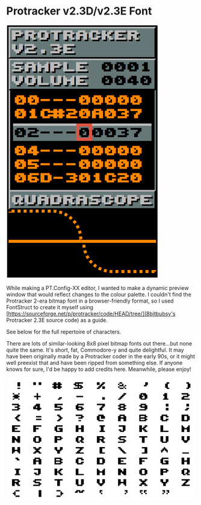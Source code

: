 # Protracker v2.3D/v2.3E Font

![](screenshot.png)

While making a PT.Config-XX editor, I wanted to make a dynamic preview window that would reflect changes to the colour palette.
I couldn't find the Protracker 2-era bitmap font in a browser-friendly format, so I used FontStruct to create it myself using
[https://sourceforge.net/p/protracker/code/HEAD/tree/](8bitbubsy's Protracker 2.3E source code) as a guide.

See below for the full repertoire of characters.

There are lots of similar-looking 8x8 pixel bitmap fonts out there...but none quite the same. It's short, fat, Commodore-y and 
quite delightful. It may have been originally made by a Protracker coder in the early 90s, or it might well preexist that and have 
been ripped from something else. If anyone knows for sure, I'd be happy to add credits here. Meanwhile, please enjoy!

![](repertoire.png)

